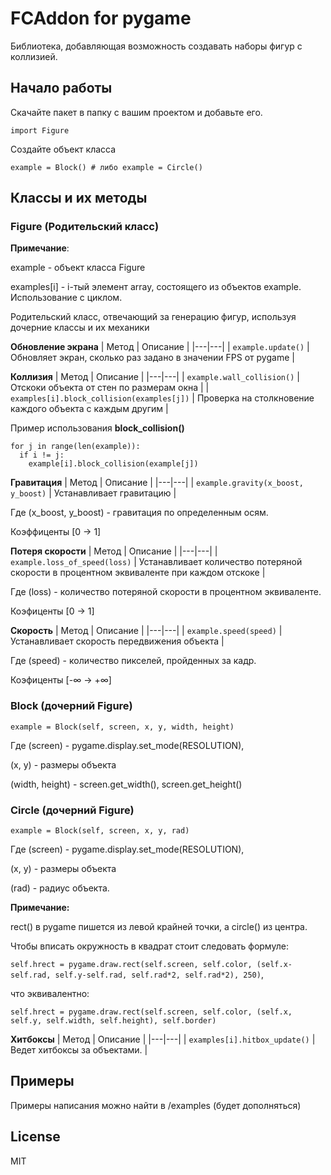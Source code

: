 # FCAddon for pygame
Библиотека, добавляющая возможность создавать наборы фигур с коллизией.

## Начало работы
Скачайте пакет в папку с вашим проектом и добавьте его.
```
import Figure
```
Создайте объект класса
```
example = Block() # либо example = Circle()
```

## Классы и их методы
### Figure (Родительский класс)

**Примечание**:

example - объект класса Figure

examples[i] - i-тый элемент array, состоящего из объектов example. Использование с циклом.

Родительский класс, отвечающий за генерацию фигур, используя дочерние классы и их механики

**Обновление экрана**
| Метод | Описание |
|---|---|
| ```example.update()``` | Обновляет экран, сколько раз задано в значении FPS от pygame |

**Коллизия**
| Метод | Описание |
|---|---|
| ```example.wall_collision()``` | Отскоки объекта от стен по размерам окна |
| ```examples[i].block_collision(examples[j])``` | Проверка на столкновение каждого объекта с каждым другим |

Пример использования **block_collision()**
```
for j in range(len(example)):
  if i != j:
    example[i].block_collision(example[j])
```
**Гравитация**
| Метод | Описание |
|---|---|
| ```example.gravity(x_boost, y_boost)``` | Устанавливает гравитацию |

Где (x_boost, y_boost) - гравитация по определенным осям. 

Коэффиценты [0 -> 1]

**Потеря скорости**
| Метод | Описание |
|---|---|
| ```example.loss_of_speed(loss)``` | Устанавливает количество потеряной скорости в процентном эквиваленте при каждом отскоке |

Где (loss) - количество потеряной скорости в процентном эквиваленте. 

Коэфиценты [0 -> 1]

**Скорость**
| Метод | Описание |
|---|---|
| ```example.speed(speed)``` | Устанавливает скорость передвижения объекта |

Где (speed) - количество пикселей, пройденных за кадр. 

Коэфиценты [-∞ -> +∞]


### Block (дочерний Figure)
```
example = Block(self, screen, x, y, width, height)
```

Где (screen) - pygame.display.set_mode(RESOLUTION),

(x, y) - размеры объекта

(width, height) - screen.get_width(), screen.get_height()

### Circle (дочерний Figure)
```
example = Block(self, screen, x, y, rad)
```

Где (screen) - pygame.display.set_mode(RESOLUTION),

(x, y) - размеры объекта

(rad) - радиус объекта.

**Примечание:**

rect() в pygame пишется из левой крайней точки, а circle() из центра.

Чтобы вписать окружность в квадрат стоит следовать формуле:

``` self.hrect = pygame.draw.rect(self.screen, self.color, (self.x-self.rad, self.y-self.rad, self.rad*2, self.rad*2), 250) ```,

что эквивалентно:

```self.hrect = pygame.draw.rect(self.screen, self.color, (self.x, self.y, self.width, self.height), self.border)```


**Хитбоксы**
| Метод | Описание |
|---|---|
| ```examples[i].hitbox_update()``` | Ведет хитбоксы за объектами. |


## Примеры
Примеры написания можно найти в /examples (будет дополняться)

## License
MIT











